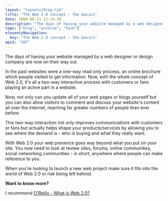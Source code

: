 ```yaml
---
layout: "layouts/blog.njk"
title: "The Web 2.0 concept - the basics"
date: 2008-08-11 12:14:30
description: "The days of having your website managed by a web designer or design company are now on their way out"
tags: ["blog", "archive", "tech"]
eleventyNavigation:
  key: "The Web 2.0 concept - the basics"
wpid: "397"
---
```


The days of having your website managed by a web designer or design company are now on their way out.

In the past websites were a one-way read only process, an online brochure which people visited to get information. Now, with the whole concept of Web 2.0, it's all a two-way interactive process with customers or fans playing an active part in a website.

Now, not only can you update all of your web pages or blogs yourself but you can also allow visitors to comment and discuss your website's content all over the internet, reaching far greater numbers of people than ever before.

This two-way interaction not only improves communications with customers or fans but actually helps shape your products/services by allowing you to see where the demand is - who is buying and what they really want.

With Web 2.0 your web presence goes way beyond what you put on your site. You now need to look at review sites, forums, online communities, social networking communities - in short, anywhere where people can make reference to you.

When you're looking to launch a new web project make sure it fits into the world of Web 2.0 or risk being left behind.

<strong>Want to know more?</strong>

I recommend <a href="https://www.oreillynet.com/pub/a/oreilly/tim/news/2005/09/30/what-is-web-20.html" target="_blank">O'Reilly - What is Web 2.0?</a>

